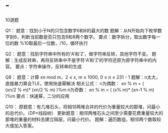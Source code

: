 # -
10道题

Q1：
题意：找到小于N的只包含数字6和8的最大的数
题解：从N开始向下枚举数字到6，判断当前数是否只包含6和8两个数字。
要点：数字拆分，取出数字每一位的数
%10取最后一位数，/10，循环执行

Q2：
题意：找到字符串中所有的‘A’和‘Z’，做字符串反转，其他字符不变。
题解：生成反转串，再将反转串中不是字符‘A’和‘Z’的字符还原为原字符串中的内容。
要点：字符串操作，反转串的生成

Q8：
题意：计算 xn mod m，2 ≤ x, m ≤ 1000, 0 ≤ n ≤ 231 - 1
题解：n太大，直接暴力算会TLE，使用快速幂解决
相关公式：
n为偶数： xn % m = ( (xn/2 % m)* (xn/2 % m) )%m
n为奇数： xn % m = ( (x% m)* (xn-1 % m) )%m
要点：快速幂，二分的应用

Q10：
原题意：有几堆石头，将相邻两堆合并的代价为重量较大的那堆，问最小的总代价。（DP+线段树）
更新题意：相邻两堆石头之间至少需要花费重量较大的那堆的重量的材料去建立隔层，问最小代价。
题解：遍历数组，相邻两个数取较大值加入答案。


